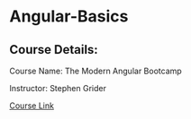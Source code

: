 # Angular-Basics

## Course Details:
Course Name: The Modern Angular Bootcamp

Instructor: Stephen Grider

[Course Link](https://www.udemy.com/course/javascript-beginners-complete-tutorial/)
